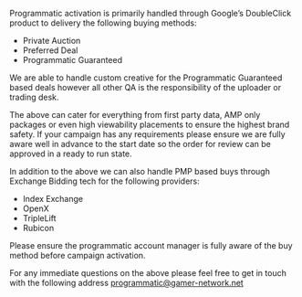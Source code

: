 Programmatic activation is primarily handled through Google’s DoubleClick product to delivery the following buying methods:

- Private Auction
- Preferred Deal
- Programmatic Guaranteed

We are able to handle custom creative for the Programmatic Guaranteed based deals however all other QA is the responsibility of the uploader or trading desk.

The above can cater for everything from first party data, AMP only packages or even high viewability placements to ensure the highest brand safety. If your campaign has any requirements please ensure we are fully aware well in advance to the start date so the order for review can be approved in a ready to run state.

In addition to the above we can also handle PMP based buys through Exchange Bidding tech for the following providers:

- Index Exchange
- OpenX
- TripleLift
- Rubicon

Please ensure the programmatic account manager is fully aware of the buy method before campaign activation.

For any immediate questions on the above please feel free to get in touch with the following address [programmatic@gamer-network.net](mailto:programmatic@gamer-network.net)
